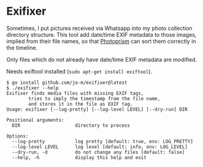 # Exifixer

Sometimes, I put pictures received via Whatsapp into my photo collection directory structure.
This tool add date/time EXIF metadata to those images, implied from their file names,
so that [Photoprism](https://github.com/photoprism/photoprism) can sort them correctly in the timeline.

Only files which do not already have date/time EXIF metadata are modified.

Needs exiftool installed (`sudo apt-get install exiftool`).

```
$ go install github.com/jo-m/exifixer@latest
$ ./exifixer --help
Exifixer finds media files with missing EXIF tags,
        tries to imply the timestamp from the file name,
        and stores it in the file as EXIF tag.
Usage: exifixer [--log-pretty] [--log-level LEVEL] [--dry-run] DIR

Positional arguments:
  DIR                    directory to process

Options:
  --log-pretty           log pretty [default: true, env: LOG_PRETTY]
  --log-level LEVEL      log level [default: info, env: LOG_LEVEL]
  --dry-run, -d          do not change any files [default: false]
  --help, -h             display this help and exit
```
